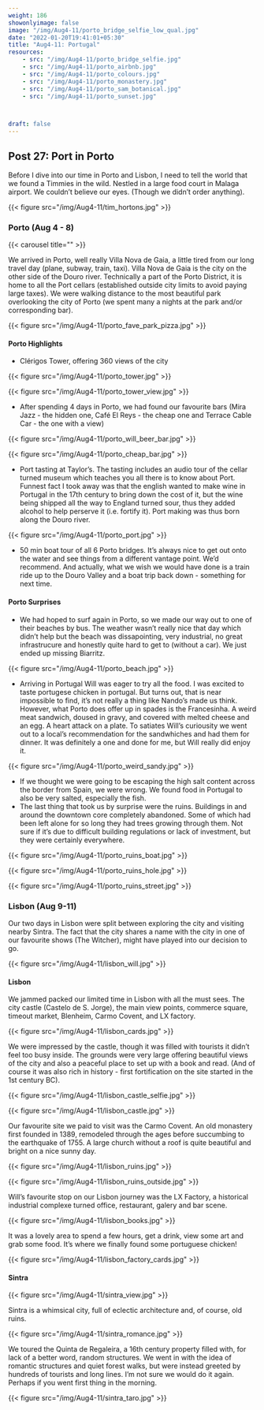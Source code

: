 ```yaml
---
weight: 186
showonlyimage: false
image: "/img/Aug4-11/porto_bridge_selfie_low_qual.jpg"
date: "2022-01-20T19:41:01+05:30"
title: "Aug4-11: Portugal"
resources:
    - src: "/img/Aug4-11/porto_bridge_selfie.jpg"
    - src: "/img/Aug4-11/porto_airbnb.jpg"
    - src: "/img/Aug4-11/porto_colours.jpg"
    - src: "/img/Aug4-11/porto_monastery.jpg"
    - src: "/img/Aug4-11/porto_sam_botanical.jpg"
    - src: "/img/Aug4-11/porto_sunset.jpg"



draft: false
---
```


## Post 27: Port in Porto   

Before I dive into our time in Porto and Lisbon, I need to tell the world that we found a Timmies in the wild. Nestled in a large food court in Malaga airport. We couldn’t believe our eyes. (Though we didn’t order anything). 

{{< figure src="/img/Aug4-11/tim_hortons.jpg" >}} 
&nbsp;

### Porto (Aug 4 - 8)

{{< carousel title="" >}}
&nbsp;

We arrived in Porto, well really Villa Nova de Gaia, a little tired from our long travel day (plane, subway, train, taxi). Villa Nova de Gaia is the city on the other side of the Douro river. Technically a part of the Porto District, it is home to all the Port cellars (established outside city limits to avoid paying large taxes). We were walking distance to the most beautiful park overlooking the city of Porto (we spent many a nights at the park and/or corresponding bar).

{{< figure src="/img/Aug4-11/porto_fave_park_pizza.jpg" >}} 
&nbsp;

#### Porto Highlights 
- Clérigos Tower, offering 360 views of the city

{{< figure src="/img/Aug4-11/porto_tower.jpg" >}} 
&nbsp;

{{< figure src="/img/Aug4-11/porto_tower_view.jpg" >}} 
&nbsp;

- After spending 4 days in Porto, we had found our favourite bars (Mira Jazz - the hidden one, Café El Reys - the cheap one and Terrace Cable Car - the one with a view)

{{< figure src="/img/Aug4-11/porto_will_beer_bar.jpg" >}} 
&nbsp;

{{< figure src="/img/Aug4-11/porto_cheap_bar.jpg" >}} 
&nbsp;

- Port tasting at Taylor’s. The tasting includes an audio tour of the cellar turned museum which teaches you all there is to know about Port. Funnest fact I took away was that the english wanted to make wine in Portugal in the 17th century to bring down the cost of it, but the wine being shipped all the way to England turned sour, thus they added alcohol to help perserve it (i.e. fortify it). Port making was thus born along the Douro river. 

{{< figure src="/img/Aug4-11/porto_port.jpg" >}} 
&nbsp;

- 50 min boat tour of all 6 Porto bridges. It’s always nice to get out onto the water and see things from a different vantage point. We’d recommend. And actually, what we wish we would have done is a train ride up to the Douro Valley and a boat trip back down - something for next time. 

#### Porto Surprises 

- We had hoped to surf again in Porto, so we made our way out to one of their beaches by bus. The weather wasn’t really nice that day which didn’t help but the beach was dissapointing, very industrial, no great infrastrucure and honestly quite hard to get to (without a car). We just ended up missing Biarritz. 

{{< figure src="/img/Aug4-11/porto_beach.jpg" >}} 
&nbsp;
- Arriving in Portugal Will was eager to try all the food. I was excited to taste portugese chicken in portugal. But turns out, that is near impossible to find, it’s not really a thing like Nando’s made us think. However, what Porto does offer up in spades is the Francesinha. A weird meat sandwich, doused in gravy, and covered with melted cheese and an egg. A heart attack on a plate. To satiates Will’s curiousity we went out to a local’s recommendation for the sandwhiches and had them for dinner. It was definitely a one and done for me, but Will really did enjoy it. 

{{< figure src="/img/Aug4-11/porto_weird_sandy.jpg" >}} 
&nbsp;

- If we thought we were going to be escaping the high salt content across the border from Spain, we were wrong. We found food in Portugal to also be very salted, especially the fish. 
- The last thing that took us by surprise were the ruins. Buildings in and around the downtown core completely abandoned. Some of which had been left alone for so long they had trees growing through them. Not sure if it’s due to difficult building regulations or lack of investment, but they were certainly everywhere. 

{{< figure src="/img/Aug4-11/porto_ruins_boat.jpg" >}} 
&nbsp;

{{< figure src="/img/Aug4-11/porto_ruins_hole.jpg" >}} 
&nbsp;

{{< figure src="/img/Aug4-11/porto_ruins_street.jpg" >}} 
&nbsp;

### Lisbon (Aug 9-11)

Our two days in Lisbon were split between exploring the city and visiting nearby Sintra. The fact that the city shares a name with the city in one of our favourite shows (The Witcher), might have played into our decision to go. 

{{< figure src="/img/Aug4-11/lisbon_will.jpg" >}} 
&nbsp;

#### Lisbon

We jammed packed our limited time in Lisbon with all the must sees. The city castle (Castelo de S. Jorge), the main view points, commerce square, timeout market, Blenheim, Carmo Covent, and LX factory. 

{{< figure src="/img/Aug4-11/lisbon_cards.jpg" >}} 
&nbsp;

We were impressed by the castle, though it was filled with tourists it didn’t feel too busy inside. The grounds were very large offering beautiful views of the city and also a peaceful place to set up with a book and read. (And of course it was also rich in history - first fortification on the site started in the 1st century BC). 

{{< figure src="/img/Aug4-11/lisbon_castle_selfie.jpg" >}} 
&nbsp;

{{< figure src="/img/Aug4-11/lisbon_castle.jpg" >}} 
&nbsp;

Our favourite site we paid to visit was the Carmo Covent. An old monastery first founded in 1389, remodeled through the ages before succumbing to the earthquake of 1755. A large church without a roof is quite beautiful and bright on a nice sunny day. 

{{< figure src="/img/Aug4-11/lisbon_ruins.jpg" >}} 
&nbsp;

{{< figure src="/img/Aug4-11/lisbon_ruins_outside.jpg" >}} 
&nbsp;

Will’s favourite stop on our Lisbon journey was the LX Factory, a historical industrial complexe turned office, restaurant, galery and bar scene. 

{{< figure src="/img/Aug4-11/lisbon_books.jpg" >}} 
&nbsp;

It was a lovely area to spend a few hours, get a drink, view some art and grab some food. It’s where we finally found some portuguese chicken!

{{< figure src="/img/Aug4-11/lisbon_factory_cards.jpg" >}} 
&nbsp;

#### Sintra

{{< figure src="/img/Aug4-11/sintra_view.jpg" >}} 
&nbsp;

Sintra is a whimsical city, full of eclectic architecture and, of course, old ruins. 

{{< figure src="/img/Aug4-11/sintra_romance.jpg" >}} 
&nbsp;

We toured the Quinta de Regaleira, a 16th century property filled with, for lack of a better word, random structures. We went in with the idea of romantic structures and quiet forest walks, but were instead greeted by hundreds of tourists and long lines. I’m not sure we would do it again. Perhaps if you went first thing in the morning. 

{{< figure src="/img/Aug4-11/sintra_taro.jpg" >}} 
&nbsp;










